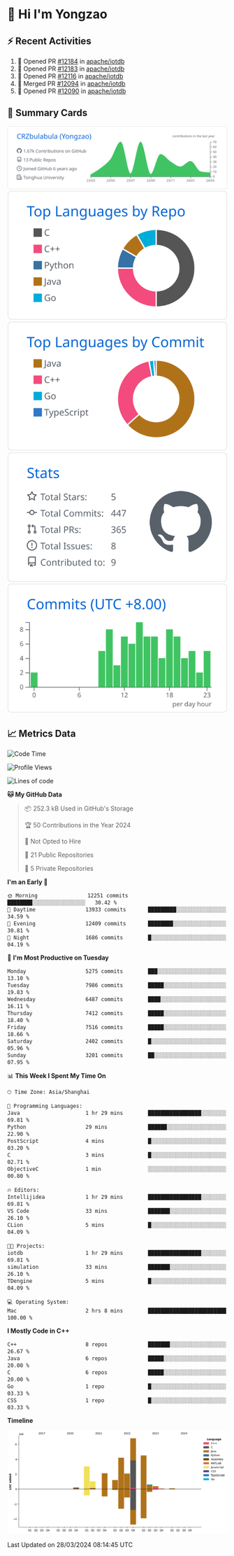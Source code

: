 # 👋 Hi I'm Yongzao

## ⚡ Recent Activities
<!--START_SECTION:activity-->
1. 💪 Opened PR [#12184](https://github.com/apache/iotdb/pull/12184) in [apache/iotdb](https://github.com/apache/iotdb)
2. 💪 Opened PR [#12183](https://github.com/apache/iotdb/pull/12183) in [apache/iotdb](https://github.com/apache/iotdb)
3. 💪 Opened PR [#12116](https://github.com/apache/iotdb/pull/12116) in [apache/iotdb](https://github.com/apache/iotdb)
4. 🎉 Merged PR [#12094](https://github.com/apache/iotdb/pull/12094) in [apache/iotdb](https://github.com/apache/iotdb)
5. 💪 Opened PR [#12090](https://github.com/apache/iotdb/pull/12090) in [apache/iotdb](https://github.com/apache/iotdb)
<!--END_SECTION:activity-->

## 🎑 Summary Cards

[![](https://raw.githubusercontent.com/CRZbulabula/CRZbulabula/main/profile-summary-card-output/github/0-profile-details.svg)](https://github.com/vn7n24fzkq/github-profile-summary-cards)
[![](https://raw.githubusercontent.com/CRZbulabula/CRZbulabula/main/profile-summary-card-output/github/1-repos-per-language.svg)](https://github.com/vn7n24fzkq/github-profile-summary-cards) [![](https://raw.githubusercontent.com/CRZbulabula/CRZbulabula/main/profile-summary-card-output/github/2-most-commit-language.svg)](https://github.com/vn7n24fzkq/github-profile-summary-cards)
[![](https://raw.githubusercontent.com/CRZbulabula/CRZbulabula/main/profile-summary-card-output/github/3-stats.svg)](https://github.com/vn7n24fzkq/github-profile-summary-cards) [![](https://raw.githubusercontent.com/CRZbulabula/CRZbulabula/main/profile-summary-card-output/github/4-productive-time.svg)](https://github.com/vn7n24fzkq/github-profile-summary-cards)

## 📈 Metrics Data

<!--START_SECTION:waka-->
![Code Time](http://img.shields.io/badge/Code%20Time-604%20hrs%206%20mins-blue)

![Profile Views](http://img.shields.io/badge/Profile%20Views-0-blue)

![Lines of code](https://img.shields.io/badge/From%20Hello%20World%20I%27ve%20Written-26.3%20million%20lines%20of%20code-blue)

**🐱 My GitHub Data** 

> 📦 252.3 kB Used in GitHub's Storage 
 > 
> 🏆 50 Contributions in the Year 2024
 > 
> 🚫 Not Opted to Hire
 > 
> 📜 21 Public Repositories 
 > 
> 🔑 5 Private Repositories 
 > 
**I'm an Early 🐤** 

```text
🌞 Morning                12251 commits       ████████░░░░░░░░░░░░░░░░░   30.42 % 
🌆 Daytime                13933 commits       █████████░░░░░░░░░░░░░░░░   34.59 % 
🌃 Evening                12409 commits       ████████░░░░░░░░░░░░░░░░░   30.81 % 
🌙 Night                  1686 commits        █░░░░░░░░░░░░░░░░░░░░░░░░   04.19 % 
```
📅 **I'm Most Productive on Tuesday** 

```text
Monday                   5275 commits        ███░░░░░░░░░░░░░░░░░░░░░░   13.10 % 
Tuesday                  7986 commits        █████░░░░░░░░░░░░░░░░░░░░   19.83 % 
Wednesday                6487 commits        ████░░░░░░░░░░░░░░░░░░░░░   16.11 % 
Thursday                 7412 commits        █████░░░░░░░░░░░░░░░░░░░░   18.40 % 
Friday                   7516 commits        █████░░░░░░░░░░░░░░░░░░░░   18.66 % 
Saturday                 2402 commits        █░░░░░░░░░░░░░░░░░░░░░░░░   05.96 % 
Sunday                   3201 commits        ██░░░░░░░░░░░░░░░░░░░░░░░   07.95 % 
```


📊 **This Week I Spent My Time On** 

```text
🕑︎ Time Zone: Asia/Shanghai

💬 Programming Languages: 
Java                     1 hr 29 mins        █████████████████░░░░░░░░   69.81 % 
Python                   29 mins             ██████░░░░░░░░░░░░░░░░░░░   22.90 % 
PostScript               4 mins              █░░░░░░░░░░░░░░░░░░░░░░░░   03.20 % 
C                        3 mins              █░░░░░░░░░░░░░░░░░░░░░░░░   02.71 % 
ObjectiveC               1 min               ░░░░░░░░░░░░░░░░░░░░░░░░░   00.80 % 

🔥 Editors: 
Intellijidea             1 hr 29 mins        █████████████████░░░░░░░░   69.81 % 
VS Code                  33 mins             ███████░░░░░░░░░░░░░░░░░░   26.10 % 
CLion                    5 mins              █░░░░░░░░░░░░░░░░░░░░░░░░   04.09 % 

🐱‍💻 Projects: 
iotdb                    1 hr 29 mins        █████████████████░░░░░░░░   69.81 % 
simulation               33 mins             ███████░░░░░░░░░░░░░░░░░░   26.10 % 
TDengine                 5 mins              █░░░░░░░░░░░░░░░░░░░░░░░░   04.09 % 

💻 Operating System: 
Mac                      2 hrs 8 mins        █████████████████████████   100.00 % 
```

**I Mostly Code in C++** 

```text
C++                      8 repos             ███████░░░░░░░░░░░░░░░░░░   26.67 % 
Java                     6 repos             █████░░░░░░░░░░░░░░░░░░░░   20.00 % 
C                        6 repos             █████░░░░░░░░░░░░░░░░░░░░   20.00 % 
Go                       1 repo              █░░░░░░░░░░░░░░░░░░░░░░░░   03.33 % 
CSS                      1 repo              █░░░░░░░░░░░░░░░░░░░░░░░░   03.33 % 
```



**Timeline**

![Lines of Code chart](https://raw.githubusercontent.com/CRZbulabula/CRZbulabula/main/assets/bar_graph.png)


 Last Updated on 28/03/2024 08:14:45 UTC
<!--END_SECTION:waka-->

